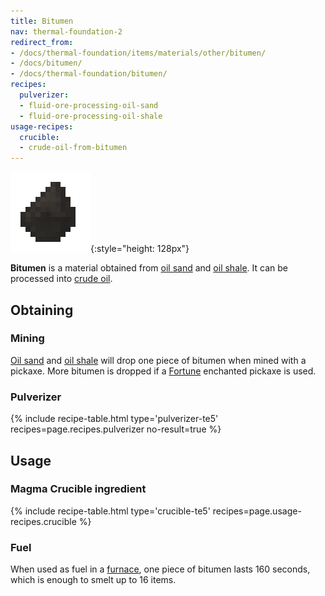 ```yaml
---
title: Bitumen
nav: thermal-foundation-2
redirect_from:
- /docs/thermal-foundation/items/materials/other/bitumen/
- /docs/bitumen/
- /docs/thermal-foundation/bitumen/
recipes:
  pulverizer:
  - fluid-ore-processing-oil-sand
  - fluid-ore-processing-oil-shale
usage-recipes:
  crucible:
  - crude-oil-from-bitumen
---
```


![Bitumen](/assets/images/thermal-foundation/bitumen.gif){:style="height: 128px"}


**Bitumen** is a material obtained from [oil sand](/docs/thermal-foundation-2/oil-sand/) and [oil
shale](/docs/thermal-foundation-2/oil-shale/). It can be processed into [crude
oil](/docs/thermal-foundation-2/crude-oil/).


Obtaining
---------

### Mining
[Oil sand](/docs/thermal-foundation-2/oil-sand/) and [oil shale](/docs/thermal-foundation-2/oil-shale/) will drop one
piece of bitumen when mined with a pickaxe. More bitumen is dropped if a
[Fortune](https://minecraft.gamepedia.com/Fortune) enchanted pickaxe is used.

### Pulverizer
{% include recipe-table.html type='pulverizer-te5' recipes=page.recipes.pulverizer no-result=true %}


Usage
-----

### Magma Crucible ingredient
{% include recipe-table.html type='crucible-te5' recipes=page.usage-recipes.crucible %}

### Fuel
When used as fuel in a [furnace](https://minecraft.gamepedia.com/Furnace), one
piece of bitumen lasts 160 seconds, which is enough to smelt up to 16 items.
